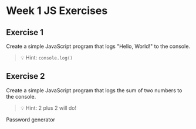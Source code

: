 # Week 1 JS Exercises

## Exercise 1

Create a simple JavaScript program that logs "Hello, World!" to the console.

>💡 Hint: `console.log()`

## Exercise 2

Create a simple JavaScript program that logs the sum of two numbers to the console.

>💡 Hint: 2 plus 2 will do!


Password generator